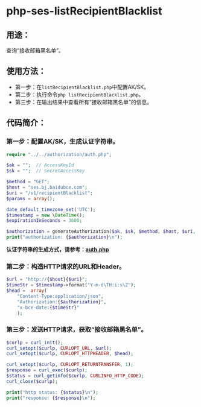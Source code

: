 # php-ses-listRecipientBlacklist

## 用途：

查询“接收邮箱黑名单”。

## 使用方法：

* 第一步：在`listRecipientBlacklist.php`中配置AK/SK。
* 第二步：执行命令`php listRecipientBlacklist.php`。
* 第三步：在输出结果中查看所有“接收邮箱黑名单”的信息。

## 代码简介：

### 第一步：配置AK/SK，生成认证字符串。

```php
require "../../authorization/auth.php";

$ak = "";  // AccessKeyId
$sk = "";  // SecretAccessKey

$method = "GET";
$host = "ses.bj.baidubce.com";
$uri = "/v1/recipientBlacklist";
$params = array();

date_default_timezone_set('UTC');
$timestamp = new \DateTime();
$expirationInSeconds = 3600;

$authorization = generateAuthorization($ak, $sk, $method, $host, $uri, $params, $timestamp, $expirationInSeconds);
print("authorization: {$authorization}\n");
```

**认证字符串的生成方式，请参考：[auth.php](../../authorization/auth.php)**

### 第二步：构造HTTP请求的URL和Header。

```php
$url = "http://{$host}{$uri}";
$timeStr = $timestamp->format("Y-m-d\TH:i:s\Z");
$head =  array(
    "Content-Type:application/json",
    "Authorization:{$authorization}",
    "x-bce-date:{$timeStr}"
    );
```

### 第三步：发送HTTP请求，获取“接收邮箱黑名单”。

```php
$curlp = curl_init();
curl_setopt($curlp, CURLOPT_URL, $url);
curl_setopt($curlp, CURLOPT_HTTPHEADER, $head);

curl_setopt($curlp, CURLOPT_RETURNTRANSFER, 1);
$response = curl_exec($curlp);
$status = curl_getinfo($curlp, CURLINFO_HTTP_CODE);
curl_close($curlp);

print("http status: {$status}\n");
print("response: {$response}\n");
```